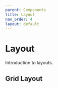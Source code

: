 ```yaml
---
parent: Components
title: Layout
nav_order: 4
layout: default
---
```


# Layout

Introduction to layouts.

## Grid Layout